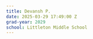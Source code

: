 ```yaml
---
title: Devansh P.
date: 2025-03-29 17:49:00 Z
grad-year: 2029
school: Littleton Middle School
---
```


